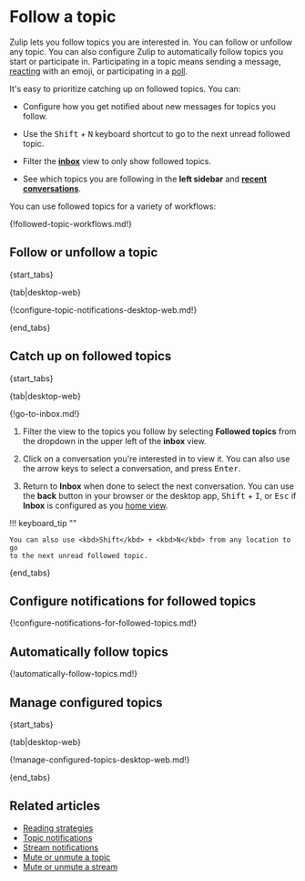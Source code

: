 # Follow a topic

Zulip lets you follow topics you are interested in. You can follow or unfollow
any topic. You can also configure Zulip to automatically follow topics you start
or participate in. Participating in a topic means sending a message,
[reacting](/help/emoji-reactions) with an emoji, or participating in a
[poll](/help/create-a-poll).

It's easy to prioritize catching up on followed topics. You can:

- Configure how you get notified about new messages for topics you follow.

- Use the <kbd>Shift</kbd> + <kbd>N</kbd> keyboard shortcut to go to the next
  unread followed topic.

- Filter the [**inbox**](/help/inbox) view to only show followed topics.

- See which topics you are following in the **left sidebar** and [**recent
  conversations**](/help/recent-conversations).

You can use followed topics for a variety of workflows:

{!followed-topic-workflows.md!}

## Follow or unfollow a topic

{start_tabs}

{tab|desktop-web}

{!configure-topic-notifications-desktop-web.md!}

{end_tabs}

## Catch up on followed topics

{start_tabs}

{tab|desktop-web}

{!go-to-inbox.md!}

1. Filter the view to the topics you follow by selecting **Followed topics**
   from the dropdown in the upper left of the **inbox** view.

1. Click on a conversation you're interested in to view it. You can also use
   the arrow keys to select a conversation, and press <kbd>Enter</kbd>.

1. Return to **Inbox** when done to select the next conversation. You can use
   the **back** button in your browser or the desktop app, <kbd>Shift</kbd> +
   <kbd>I</kbd>, or <kbd>Esc</kbd> if **Inbox** is configured as you [home
   view](/help/configure-home-view).

!!! keyboard_tip ""

    You can also use <kbd>Shift</kbd> + <kbd>N</kbd> from any location to go
    to the next unread followed topic.

{end_tabs}

## Configure notifications for followed topics

{!configure-notifications-for-followed-topics.md!}

## Automatically follow topics

{!automatically-follow-topics.md!}

## Manage configured topics

{start_tabs}

{tab|desktop-web}

{!manage-configured-topics-desktop-web.md!}

{end_tabs}

## Related articles

* [Reading strategies](/help/reading-strategies)
* [Topic notifications](/help/topic-notifications)
* [Stream notifications](/help/stream-notifications)
* [Mute or unmute a topic](/help/mute-a-topic)
* [Mute or unmute a stream](/help/mute-a-stream)
